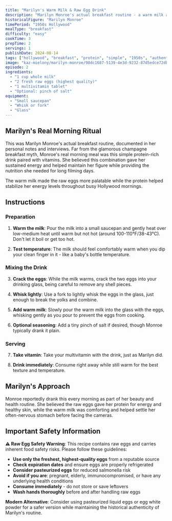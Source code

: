 ```yaml
---
title: "Marilyn's Warm Milk & Raw Egg Drink"
description: "Marilyn Monroe's actual breakfast routine - a warm milk and raw egg drink with multivitamins"
historicalFigure: "Marilyn Monroe"
timePeriod: "1950s Hollywood"
mealType: "breakfast"
difficulty: "easy"
cookTime: 3
prepTime: 2
servings: 1
publishDate: 2024-08-14
tags: ["hollywood", "breakfast", "protein", "simple", "1950s", "authentic"]
image: "kaz-mielony/marilyn-monroe/98dc1687-5139-4e3d-9232-87d5edce72db"
episode: 2
ingredients:
  - "1 cup whole milk"
  - "2 fresh raw eggs (highest quality)"
  - "1 multivitamin tablet"
  - "Optional: pinch of salt"
equipment:
  - "Small saucepan"
  - "Whisk or fork"
  - "Glass"
---
```


## Marilyn's Real Morning Ritual

This was Marilyn Monroe's actual breakfast routine, documented in her personal notes and interviews. Far from the glamorous champagne breakfast myth, Monroe's real morning meal was this simple protein-rich drink paired with vitamins. She believed this combination gave her sustained energy and helped maintain her figure while providing the nutrition she needed for long filming days.

The warm milk made the raw eggs more palatable while the protein helped stabilize her energy levels throughout busy Hollywood mornings.

## Instructions

### Preparation

1. **Warm the milk**: Pour the milk into a small saucepan and gently heat over low-medium heat until warm but not hot (around 100-110°F/38-43°C). Don't let it boil or get too hot.

2. **Test temperature**: The milk should feel comfortably warm when you dip your clean finger in it - like a baby's bottle temperature.

### Mixing the Drink

3. **Crack the eggs**: While the milk warms, crack the two eggs into your drinking glass, being careful to remove any shell pieces.

4. **Whisk lightly**: Use a fork to lightly whisk the eggs in the glass, just enough to break the yolks and combine.

5. **Add warm milk**: Slowly pour the warm milk into the glass with the eggs, whisking gently as you pour to prevent the eggs from cooking.

6. **Optional seasoning**: Add a tiny pinch of salt if desired, though Monroe typically drank it plain.

### Serving

7. **Take vitamin**: Take your multivitamin with the drink, just as Marilyn did.

8. **Drink immediately**: Consume right away while still warm for the best texture and temperature.

## Marilyn's Approach

Monroe reportedly drank this every morning as part of her beauty and health routine. She believed the raw eggs gave her protein for energy and healthy skin, while the warm milk was comforting and helped settle her often-nervous stomach before facing the cameras.

## Important Safety Information

**⚠️ Raw Egg Safety Warning**: This recipe contains raw eggs and carries inherent food safety risks. Please follow these guidelines:

- **Use only the freshest, highest-quality eggs** from a reputable source
- **Check expiration dates** and ensure eggs are properly refrigerated
- **Consider pasteurized eggs** for reduced salmonella risk
- **Avoid if you are**: pregnant, elderly, immunocompromised, or have any underlying health conditions
- **Consume immediately** - do not store or save leftovers
- **Wash hands thoroughly** before and after handling raw eggs

**Modern Alternative**: Consider using pasteurized liquid eggs or egg white powder for a safer version while maintaining the historical authenticity of Marilyn's routine.
